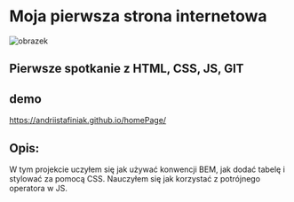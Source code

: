 # Moja pierwsza strona internetowa
![obrazek](https://bi.im-g.pl/im/83/0d/1b/z28365443IE.jpg)

## Pierwsze spotkanie z HTML, CSS, JS, GIT

## demo
https://andriistafiniak.github.io/homePage/

## Opis:

W tym projekcie uczyłem się jak używać konwencji BEM, jak dodać tabelę i stylować za pomocą CSS. Nauczyłem się jak korzystać z potrójnego operatora w JS.





